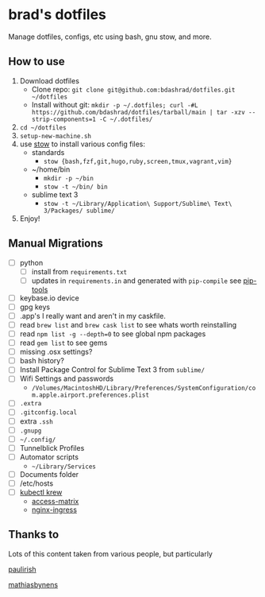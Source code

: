 # brad's dotfiles

Manage dotfiles, configs, etc using bash, gnu stow, and more.

## How to use

1. Download dotfiles
    * Clone repo: `git clone git@github.com:bdashrad/dotfiles.git ~/dotfiles`
    * Install without git: `mkdir -p ~/.dotfiles; curl -#L https://github.com/bdashrad/dotfiles/tarball/main | tar -xzv --strip-components=1 -C ~/.dotfiles/`
2. `cd ~/dotfiles`
3. `setup-new-machine.sh`
4. use [stow](https://www.gnu.org/software/stow/) to install various config files:
    * standards
      * `stow {bash,fzf,git,hugo,ruby,screen,tmux,vagrant,vim}`
    * ~/home/bin
      * `mkdir -p ~/bin`
      * `stow -t ~/bin/ bin`
    * sublime text 3
      * `stow -t ~/Library/Application\ Support/Sublime\ Text\ 3/Packages/ sublime/`
5. Enjoy!

## Manual Migrations

* [ ] python
  * [ ] install from `requirements.txt`
  * [ ] updates in `requirements.in` and generated with `pip-compile` see [pip-tools](https://github.com/jazzband/pip-tools)
* [ ] keybase.io device
* [ ] gpg keys
* [ ] .app's I really want and aren't in my caskfile.
* [ ] read `brew list` and `brew cask list` to see whats worth reinstalling
* [ ] read `npm list -g --depth=0` to see global npm packages
* [ ] read `gem list` to see gems
* [ ] missing .osx settings?
* [ ] bash history?
* [ ] Install Package Control for Sublime Text 3 from `sublime/`
* [ ] Wifi Settings and passwords
  * `/Volumes/MacintoshHD/Library/Preferences/SystemConfiguration/com.apple.airport.preferences.plist`
* [ ] `.extra`
* [ ] `.gitconfig.local`
* [ ] extra `.ssh`
* [ ] `.gnupg`
* [ ] `~/.config/`
* [ ] Tunnelblick Profiles
* [ ] Automator scripts
  * `~/Library/Services`
* [ ] Documents folder
* [ ] /etc/hosts
* [ ] [kubectl krew](https://github.com/kubernetes-sigs/krew)
  * [access-matrix](https://github.com/corneliusweig/rakkess)
  * [nginx-ingress](https://kubernetes.github.io/ingress-nginx/kubectl-plugin/)

## Thanks to

Lots of this content taken from various people, but particularly

[paulirish](https://github.com/paulirish/dotfiles/)

[mathiasbynens](https://github.com/mathiasbynens/dotfiles/)
